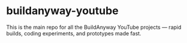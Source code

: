 # buildanyway-youtube
This is the main repo for all the BuildAnyway YouTube projects — rapid builds, coding experiments, and prototypes made fast.

